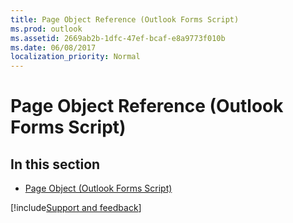 ```yaml
---
title: Page Object Reference (Outlook Forms Script)
ms.prod: outlook
ms.assetid: 2669ab2b-1dfc-47ef-bcaf-e8a9773f010b
ms.date: 06/08/2017
localization_priority: Normal
---
```



# Page Object Reference (Outlook Forms Script)

## In this section


-  [Page Object (Outlook Forms Script)](Outlook.page.md)
    


[!include[Support and feedback](~/includes/feedback-boilerplate.md)]